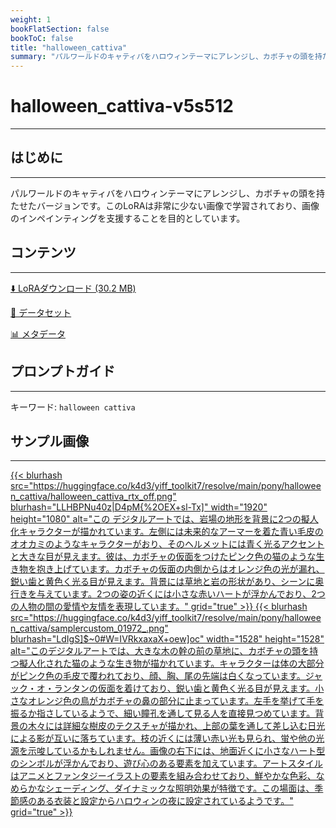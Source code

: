 ```yaml
---
weight: 1
bookFlatSection: false
bookToC: false
title: "halloween_cattiva"
summary: "パルワールドのキャティバをハロウィンテーマにアレンジし、カボチャの頭を持たせたバージョン。"
---
```


<!--markdownlint-disable MD025 MD033 -->

# halloween_cattiva-v5s512

---

## はじめに

---

パルワールドのキャティバをハロウィンテーマにアレンジし、カボチャの頭を持たせたバージョンです。このLoRAは非常に少ない画像で学習されており、画像のインペインティングを支援することを目的としています。

## コンテンツ

---

[⬇️ LoRAダウンロード (30.2 MB)](https://huggingface.co/k4d3/yiff_toolkit7/resolve/main/pony/halloween_cattiva/hallowen_cattiva-v5s512.safetensors)

[📐 データセット](https://huggingface.co/datasets/k4d3/halloween_cattiva)

[📊 メタデータ](https://huggingface.co/k4d3/yiff_toolkit7/resolve/main/pony/halloween_cattiva/hallowen_cattiva-v5s512.json)

## プロンプトガイド

---

キーワード: `halloween cattiva`

## サンプル画像

---

<div class="image-grid">
  <div class="image-grid-container">
    <a href="https://huggingface.co/k4d3/yiff_toolkit7/resolve/main/pony/halloween_cattiva/halloween_cattiva_rtx_off.png">
    {{< blurhash
      src="https://huggingface.co/k4d3/yiff_toolkit7/resolve/main/pony/halloween_cattiva/halloween_cattiva_rtx_off.png"
      blurhash="LLHBPNu40z|D4pM{%2OEX+sl-Tx]"
      width="1920"
      height="1080"
      alt="この デジタルアートでは、岩場の地形を背景に2つの擬人化キャラクターが描かれています。左側には未来的なアーマーを着た青い毛皮のオオカミのようなキャラクターがおり、そのヘルメットには青く光るアクセントと大きな目が見えます。彼は、カボチャの仮面をつけたピンク色の猫のような生き物を抱き上げています。カボチャの仮面の内側からはオレンジ色の光が漏れ、鋭い歯と黄色く光る目が見えます。背景には草地と岩の形状があり、シーンに奥行きを与えています。2つの姿の近くには小さな赤いハートが浮かんでおり、2つの人物の間の愛情や友情を表現しています。"
      grid="true"
    >}}
    </a>
    <a href="https://huggingface.co/k4d3/yiff_toolkit7/resolve/main/pony/halloween_cattiva/samplercustom_01972_.png">
    {{< blurhash
      src="https://huggingface.co/k4d3/yiff_toolkit7/resolve/main/pony/halloween_cattiva/samplercustom_01972_.png"
      blurhash="LdIgS]$~0#W=IVRkxaxaX+oew]oc"
      width="1528"
      height="1528"
      alt="このデジタルアートでは、大きな木の幹の前の草地に、カボチャの頭を持つ擬人化された猫のような生き物が描かれています。キャラクターは体の大部分がピンク色の毛皮で覆われており、顔、胸、尾の先端は白くなっています。ジャック・オ・ランタンの仮面を着けており、鋭い歯と黄色く光る目が見えます。小さなオレンジ色の鳥がカボチャの鼻の部分に止まっています。左手を挙げて手を振るか指さしているようで、細い瞳孔を通して見る人を直接見つめています。背景の木々には詳細な樹皮のテクスチャが描かれ、上部の葉を通して差し込む日光による影が互いに落ちています。枝の近くには薄い赤い光も見られ、蛍や他の光源を示唆しているかもしれません。画像の右下には、地面近くに小さなハート型のシンボルが浮かんでおり、遊び心のある要素を加えています。アートスタイルはアニメとファンタジーイラストの要素を組み合わせており、鮮やかな色彩、なめらかなシェーディング、ダイナミックな照明効果が特徴です。この場面は、季節感のある衣装と設定からハロウィンの夜に設定されているようです。"
      grid="true"
    >}}
    </a>
  </div>
</div>
